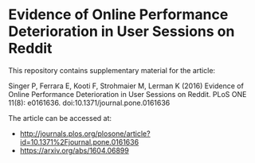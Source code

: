 # Evidence of Online Performance Deterioration in User Sessions on Reddit

This repository contains supplementary material for the article:

Singer P, Ferrara E, Kooti F, Strohmaier M, Lerman K (2016) Evidence of Online Performance Deterioration in User Sessions on Reddit. PLoS ONE 11(8): e0161636. doi:10.1371/journal.pone.0161636

The article can be accessed at:

* http://journals.plos.org/plosone/article?id=10.1371%2Fjournal.pone.0161636
* https://arxiv.org/abs/1604.06899
